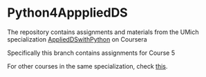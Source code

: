 # Python4ApppliedDS
The  repository contains assignments and materials from the UMich specialization [AppliedDSwithPython](https://www.coursera.org/specializations/data-science-python) on Coursera

Specifically this branch contains assignments for Course 5

For other courses in the same specialization, check [this](https://github.com/TLI2958/Python4ApppliedDS/tree/master#python4apppliedds).

